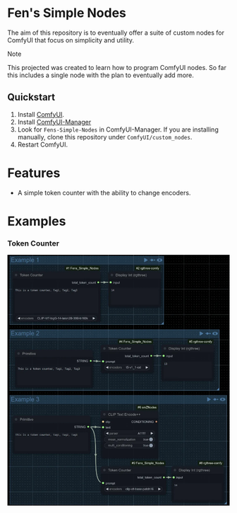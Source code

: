 # Fen's Simple Nodes

The aim of this repository is to eventually offer a suite of custom nodes for ComfyUI that focus on simplicity and utility.

> [!NOTE]
> This projected was created to learn how to program ComfyUI nodes. So far this includes a single node with the plan to eventually add more.

## Quickstart

1. Install [ComfyUI](https://docs.comfy.org/get_started).
1. Install [ComfyUI-Manager](https://github.com/ltdrdata/ComfyUI-Manager)
1. Look for `Fens-Simple-Nodes` in ComfyUI-Manager. If you are installing manually, clone this repository under `ComfyUI/custom_nodes`. 
1. Restart ComfyUI.

# Features

- A simple token counter with the ability to change encoders.

# Examples

### Token Counter

![TokenCounter](./examples/TokenCounter.webp)
